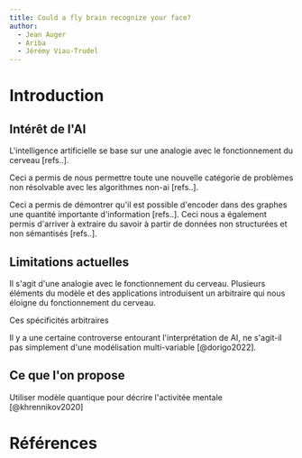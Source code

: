 ```yaml
---
title: Could a fly brain recognize your face?
author:
  - Jean Auger
  - Ariba
  - Jérémy Viau-Trudel
---
```


# Introduction

## Intérêt de l'AI

L'intelligence artificielle se base sur une analogie avec le fonctionnement du cerveau [refs..].

Ceci a permis de nous permettre toute une nouvelle catégorie de problèmes non résolvable avec les algorithmes non-ai [refs..].

Ceci a permis de démontrer qu'il est possible d'encoder dans des graphes une quantité importante d'information [refs..].
Ceci nous a également permis d'arriver à extraire du savoir à partir de données non structurées et non sémantisés [refs..].

## Limitations actuelles

Il s'agit d'une analogie avec le fonctionnement du cerveau. Plusieurs éléments du modèle et des applications introduisent un arbitraire qui nous éloigne du fonctionnement du cerveau. 

Ces spécificités arbitraires 

Il y a une certaine controverse entourant l'interprétation de AI, ne s'agit-il pas simplement d'une modélisation multi-variable [@dorigo2022].


## Ce que l'on propose

Utiliser modèle quantique pour décrire l'activitée mentale [@khrennikov2020]

# Références



